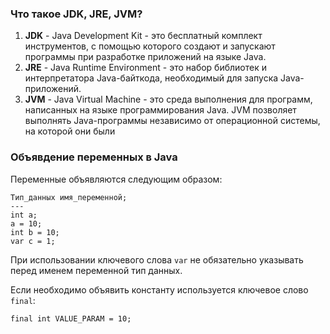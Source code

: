 ### Что такое JDK, JRE, JVM?
1. **JDK** - Java Development Kit - это бесплатный комплект инструментов, с помощью которого создают и запускают программы при разработке приложений на языке Java.
2. **JRE** - Java Runtime Environment - это набор библиотек и интерпретатора Java-байткода, необходимый для запуска Java-приложений.
3. **JVM** - Java Virtual Machine - это среда выполнения для программ, написанных на языке программирования Java. JVM позволяет выполнять Java-программы независимо от операционной системы, на которой они были

### Объявдение переменных в Java

Переменные объявляются следующим образом:
```
Тип_данных имя_переменной;
---
int a;
a = 10;
int b = 10;
var c = 1;
```
При использовании ключевого слова `var` не обязательно указывать перед именем переменной тип данных.

Если необходимо объявить константу используется ключевое слово `final`:
```
final int VALUE_PARAM = 10;
```